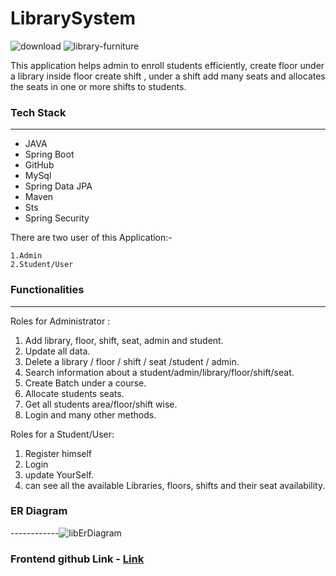 
# LibrarySystem

![download](https://github.com/rajsaurabh78/LibrarySystem/assets/108000350/facf0436-94cd-4e3c-b886-41da45f88bf9)
![library-furniture](https://github.com/rajsaurabh78/LibrarySystem/assets/108000350/c2602dc5-1690-4da7-96a8-4f08afeb9102)




This application helps admin to enroll students efficiently, create floor under a library inside floor create shift , under a shift add many seats and allocates the seats in one or more shifts to students.




### Tech Stack

------------

- JAVA
- Spring Boot
- GitHub
- MySql
- Spring Data JPA
- Maven
- Sts
- Spring Security

There are two user of this Application:-

    1.Admin
    2.Student/User

### Functionalities

------------
Roles for Administrator :

   1. Add library, floor, shift, seat, admin and student.
   2. Update all data.
   3. Delete  a library / floor / shift / seat /student / admin.
   4. Search information about a student/admin/library/floor/shift/seat.
   5. Create Batch under a course.
   6. Allocate students seats.
   7. Get all students area/floor/shift wise.
   8. Login and many other methods. 

Roles for a Student/User:
   1. Register himself
   2. Login
   3. update YourSelf.
   4. can see all the available Libraries, floors, shifts and their seat availability.

### ER Diagram
------------![libErDiagram](https://github.com/rajsaurabh78/LibrarySystem/assets/108000350/b43ba067-171c-4a5f-b935-ca971df6de74)
### Frontend github Link -  [Link](https://github.com/rajsaurabh78/LibrarySystemFrontend)
